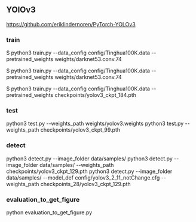 
## YOlOv3
https://github.com/eriklindernoren/PyTorch-YOLOv3

###  train
$ python3 train.py --data_config config/Tinghua100K.data --pretrained_weights weights/darknet53.conv.74

$ python3 train.py --data_config config/Tinghua100K.data --pretrained_weights weights/darknet53.conv.74

$ python3 train.py --data_config config/Tinghua100K.data --pretrained_weights checkpoints/yolov3_ckpt_184.pth

### test
 python3 test.py --weights_path weights/yolov3.weights
 python3 test.py --weights_path checkpoints/yolov3_ckpt_99.pth


### detect
python3 detect.py --image_folder data/samples/ 
python3 detect.py --image_folder data/samples/  --weights_path checkpoints/yolov3_ckpt_129.pth 
python3 detect.py --image_folder data/samples/  --model_def config/yolov3_2_11_notChange.cfg --weights_path checkpoints_28/yolov3_ckpt_129.pth

### evaluation_to_get_figure
python evaluation_to_get_figure.py 